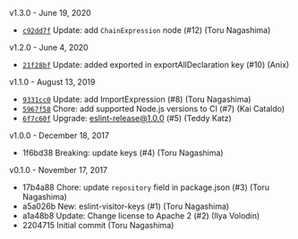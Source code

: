 v1.3.0 - June 19, 2020

-   [`c92dd7f`](https://github.com/eslint/eslint-visitor-keys/commit/c92dd7ff96f0044dba12d681406a025b92b4c437) Update: add `ChainExpression` node (\#12) (Toru Nagashima)

v1.2.0 - June 4, 2020

-   [`21f28bf`](https://github.com/eslint/eslint-visitor-keys/commit/21f28bf11be5329d740a8bf6bdbcd0ef13bbf1a2) Update: added exported in exportAllDeclaration key (\#10) (Anix)

v1.1.0 - August 13, 2019

-   [`9331cc0`](https://github.com/eslint/eslint-visitor-keys/commit/9331cc09e756e65b9044c9186445a474b037fac6) Update: add ImportExpression (\#8) (Toru Nagashima)
-   [`5967f58`](https://github.com/eslint/eslint-visitor-keys/commit/5967f583b04f17fba9226aaa394e45d476d2b8af) Chore: add supported Node.js versions to CI (\#7) (Kai Cataldo)
-   [`6f7c60f`](https://github.com/eslint/eslint-visitor-keys/commit/6f7c60fef2ceec9f6323202df718321cec45cab0) Upgrade: eslint-release@1.0.0 (\#5) (Teddy Katz)

v1.0.0 - December 18, 2017

-   1f6bd38 Breaking: update keys (\#4) (Toru Nagashima)

v0.1.0 - November 17, 2017

-   17b4a88 Chore: update `repository` field in package.json (\#3) (Toru Nagashima)
-   a5a026b New: eslint-visitor-keys (\#1) (Toru Nagashima)
-   a1a48b8 Update: Change license to Apache 2 (\#2) (Ilya Volodin)
-   2204715 Initial commit (Toru Nagashima)
